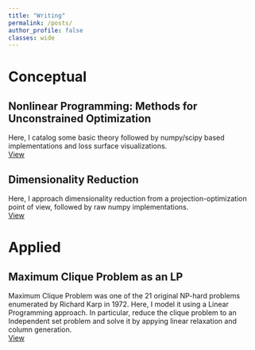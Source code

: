 ```yaml
---
title: "Writing"
permalink: /posts/
author_profile: false
classes: wide
---
```



# Conceptual


## Nonlinear Programming: Methods for Unconstrained Optimization

Here, I catalog some basic theory followed by numpy/scipy based implementations and loss surface visualizations. <br>
[View](https://kmutya.github.io/Unconstrained_Optimization)

## Dimensionality Reduction

Here, I approach dimensionality reduction from a projection-optimization point of view, followed by raw numpy implementations. <br>
[View](https://kmutya.github.io/dimreduction/)

# Applied

## Maximum Clique Problem as an LP

Maximum Clique Problem was one of the 21 original NP-hard problems enumerated by Richard Karp in 1972. Here, I model it using a Linear Programming approach. In particular, reduce the clique problem to an Independent set problem and solve it by appying linear relaxation and column generation. <br>
[View](https://kmutya.github.io/maxclique)
